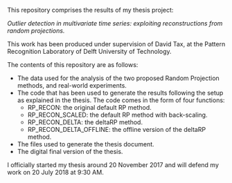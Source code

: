 This repository comprises the results of my thesis project: 

_Outlier detection in multivariate time series: exploiting reconstructions from random projections._

This work has been produced under supervision of David Tax, at the Pattern Recognition Laboratory of Delft University of Technology.

The contents of this repository are as follows:
- The data used for the analysis of the two proposed Random Projection methods, and real-world experiments. 
- The code that has been used to generate the results following the setup as explained in the thesis. The code comes in the form of four functions:
	- RP_RECON: the original default RP method.
	- RP_RECON_SCALED: the default RP method with back-scaling.
	- RP_RECON_DELTA: the deltaRP method.
	- RP_RECON_DELTA_OFFLINE: the offline version of the deltaRP method.
- The files used to generate the thesis document.
- The digital final version of the thesis.

I officially started my thesis around 20 November 2017 and will defend my work on 20 July 2018 at 9:30 AM.

